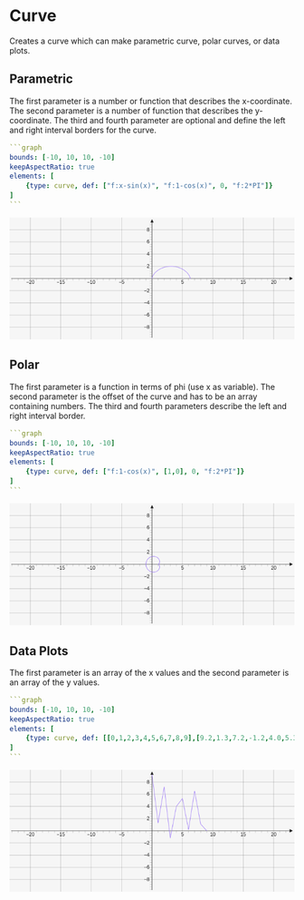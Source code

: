# Curve

Creates a curve which can make parametric curve, polar curves, or data plots. 

## Parametric

The first parameter is a number or function that describes the x-coordinate. The second parameter is a number of function that describes the y-coordinate. The third and fourth parameter are optional and define the left and right interval borders for the curve.

````yaml
```graph
bounds: [-10, 10, 10, -10]
keepAspectRatio: true
elements: [
	{type: curve, def: ["f:x-sin(x)", "f:1-cos(x)", 0, "f:2*PI"]}
]
```
````

![curveParametric](../../imgs/Curve-graph-1.png)

## Polar

The first parameter is a function in terms of phi (use x as variable). The second parameter is the offset of the curve and has to be an array containing numbers. The third and fourth parameters describe the left and right interval border.

````yaml
```graph
bounds: [-10, 10, 10, -10]
keepAspectRatio: true
elements: [
	{type: curve, def: ["f:1-cos(x)", [1,0], 0, "f:2*PI"]}
]
```
````

![curvePolar](../../imgs/Curve-graph-2.png)

## Data Plots

The first parameter is an array of the x values and the second parameter is an array of the y values.

````yaml
```graph
bounds: [-10, 10, 10, -10]
keepAspectRatio: true
elements: [
	{type: curve, def: [[0,1,2,3,4,5,6,7,8,9],[9.2,1.3,7.2,-1.2,4.0,5.3,0.2,6.5,1.1,0.0]]}
]
```
````

![curveData](../../imgs/Curve-graph-3.png)
